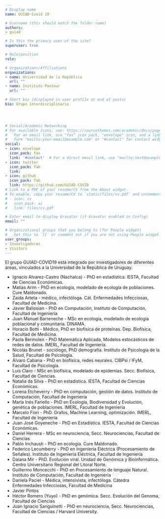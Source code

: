 ```yaml
---
# Display name
name: GUIAD-Covid 19

# Username (this should match the folder name)
authors:
- guiad

# Is this the primary user of the site?
superuser: true

# Role/position
role: 

# Organizations/Affiliations
organizations:
- name: Universidad de la República
  url: ""
- name: Instituto Pasteur
  url: ""  

# Short bio (displayed in user profile at end of posts)
bio: Grupo interdisciplinario




# Social/Academic Networking
# For available icons, see: https://sourcethemes.com/academic/docs/page-builder/#icons
#   For an email link, use "fas" icon pack, "envelope" icon, and a link in the
#   form "mailto:your-email@example.com" or "#contact" for contact widget.
social:
- icon: envelope
  icon_pack: fas
  link: '#contact'  # For a direct email link, use "mailto:test@example.org".
- icon: twitter
  icon_pack: fab
  link: 
- icon: github
  icon_pack: fab
  link: https://github.com/GUIAD-COVID
# Link to a PDF of your resume/CV from the About widget.
# To enable, copy your resume/CV to `static/files/cv.pdf` and uncomment the lines below.
# - icon: cv
#   icon_pack: ai
#   link: files/cv.pdf

# Enter email to display Gravatar (if Gravatar enabled in Config)
email: ""

# Organizational groups that you belong to (for People widget)
#   Set this to `[]` or comment out if you are not using People widget.
user_groups:
- Investigadores
- Visitors
---
```


El grupo GUIAD-COVID19 está integrado por investigadores de diferentes áreas, vinculados a la Universidad de la República de Uruguay. 

* Ignacio Alvarez-Castro (Nachalca) -  PhD en estadística. IESTA, Facultad de Ciencias Económicas.
* Matías Arim - PhD en ecología, modelado de ecología de poblaciones. Cure Maldonado.
* Zaida Arteta - médico, infectóloga. Cát. Enfermedades Infecciosas,  Facultad de Medicina.
* Javier Baliosian - PhD en Computación, Instituto de Computación, Facultad de Ingeniería
* Juan Manuel Barreneche - MSc en ecología, modelado de ecología poblacional y comunitaria. DINAMA.
* Horacio Botti - Médico, PhD en biofísica de proteínas. Dep. Biofísica, Facultad de Medicina.
* Paola Bermolen - PhD Matemática Aplicada, Modelos estocásticos de redes de datos. IMERL, Facultad de Ingeniería.
* Nicolás Brunet - sociólogo, PhD demografía. Instituto de Psicología de la Salud, Facultad de Psicología.
* Álvaro Cabana - PhD en biofísica, redes neurales. CIBPsi / IFyM, Facultad de Psicología.
* Luis Claro - MSc en biofísica, modelado de epidemias. Secc. Biofísica, Facultad de Ciencias.
* Natalia da Silva - PhD en estadística. IESTA, Facultad de Ciencias Económicas.
* Lorena Etcheverry - PhD en computación, gestión de datos.  Instituto de Computación, Facultad de Ingeniería
* María Inés Fariello - PhD en Ecología, Biodiversidad y Evolución, genética de poblaciones. IMERL, Facultad de Ingeniería
* Marcelo Fiori - PhD. Grafos, Machine Learning, optimización. IMERL, Facultad de Ingeniería
* Juan José Goyeneche -  PhD en Estadística. IESTA, Facultad de Ciencias Económicas.
* Daniel Herrera - MSc en neurociencia, Secc. Neurociencias, Facultad de Ciencias
* Pablo Inchausti - PhD en ecología. Cure Maldonado.
* Federico Lecumberry - PhD en Ingeniería Eléctrica (Procesamiento de Señales). Instituto de Ingeniería Eléctrica, Facultad de Ingeniería
* Daiana Mir - PhD. Evolución viral. Unidad de Genómica y Bioinformática. Centro Universitario Regional del Litoral Norte. 
* Guillermo Moncecchi - PhD en Procesamiento de lenguaje Natural. Instituto de Computación, Facultad de Ingeniería
* Daniela Paciel - Médica, intensivista, infectóloga. Cátedra Enfermedades Infecciosas, Facultad de Medicina
* Javier Pintos
* Héctor Romero (Yuyo) - PhD en genómica. Secc. Evolución del Genoma, Facultad de Ciencias
* Juan Ignacio Sanguinetti - PhD en neurociencia, Secc. Neurociencias, Facultad de Ciencias / Harvard University.
